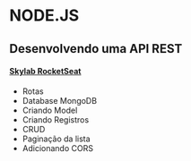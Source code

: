 # NODE.JS

## Desenvolvendo uma API REST

#### [Skylab RocketSeat](https://skylab.rocketseat.com.br/)

* Rotas
* Database MongoDB 
* Criando Model 
* Criando Registros
* CRUD
* Paginação da lista
* Adicionando CORS
